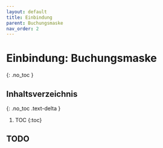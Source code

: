 ```yaml
---
layout: default
title: Einbindung
parent: Buchungsmaske
nav_order: 2
---
```


# Einbindung: Buchungsmaske
{: .no_toc }

## Inhaltsverzeichnis
{: .no_toc .text-delta }

1. TOC
{:toc}

## TODO